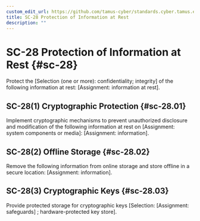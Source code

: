 ```yaml
---
custom_edit_url: https://github.com/tamus-cyber/standards.cyber.tamus.edu/tree/main/content/tamus.edu/TAMUS_profile.xml
title: SC-28 Protection of Information at Rest
description: ""
---
```


# SC-28 Protection of Information at Rest {#sc-28}

Protect the [Selection (one or more): confidentiality; integrity] of the following information at rest: [Assignment: information at rest].

## SC-28(1) Cryptographic Protection {#sc-28.01}

Implement cryptographic mechanisms to prevent unauthorized disclosure and modification of the following information at rest on [Assignment: system components or media]: [Assignment: information].

## SC-28(2) Offline Storage {#sc-28.02}

Remove the following information from online storage and store offline in a secure location: [Assignment: information].

## SC-28(3) Cryptographic Keys {#sc-28.03}

Provide protected storage for cryptographic keys [Selection: 
                     [Assignment: safeguards]
                  ; hardware-protected key store].

